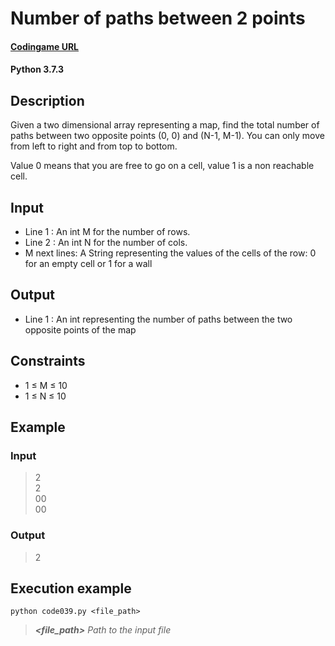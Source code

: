 # Number of paths between 2 points

#### [Codingame URL](https://www.codingame.com/ide/puzzle/number-of-paths-between-2-points)
#### Python 3.7.3

## Description
Given a two dimensional array representing a map, find the total number
of paths between two opposite points (0, 0) and (N-1, M-1). You can only
move from left to right and from top to bottom.

Value 0 means that you are free to go on a cell, value 1 is a non
reachable cell.

## Input
- Line 1 : An int M for the number of rows.
- Line 2 : An int N for the number of cols.
- M next lines: A String representing the values of the cells of the
row: 0 for an empty cell or 1 for a wall

## Output
- Line 1 : An int representing the number of paths between the two
opposite points of the map

## Constraints
- 1 ≤ M ≤ 10
- 1 ≤ N ≤ 10

## Example
### Input
> 2\
2\
00\
00

### Output
> 2

## Execution example
```
python code039.py <file_path>
```

> **_<file_path>_** *Path to the input file*

